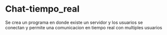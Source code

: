 # Chat-tiempo_real
Se crea un programa en donde existe un servidor y los usuarios se conectan y permite una comunicacion en tiempo real con multiples usuarios
